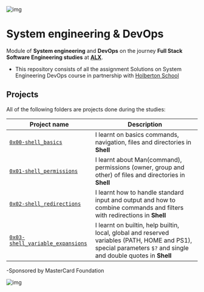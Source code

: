![img](https://encrypted-tbn0.gstatic.com/images?q=tbn:ANd9GcQ1eVevLqSDfJQPswkHwcKFwbL5kMB4KNc3T6ABaw54EYGgnNKsh8376-2yHONuak8nYpQ&usqp=CAU)

# System engineering & DevOps
Module of **System engineering** and **DevOps** on the journey  **Full Stack Software Engineering studies** at **[ALX](https://www.alxafrica.com/)**.
- This repository consists of all the assignment Solutions on System Engineering DevOps  course in partnership with [Holberton School](https://www.holbertonschool.com/)

## Projects
All of the following folders are projects done during the studies:

| Project name | Description |
| ------------ | ----------- |
| [`0x00-shell_basics`](https://github.com/BraKoose/alx-system_engineering-devops/tree/master/0x00-shell_basics) | I learnt on basics commands, navigation, files and directories in **Shell** |
| [`0x01-shell_permissions`](https://github.com/BraKoose/alx-system_engineering-devops/tree/master/0x01-shell_permissions) | I learnt about Man(command), permissions (owner, group and other) of files and directories in **Shell** |
| [`0x02-shell_redirections`](https://github.com/BraKoose/alx-system_engineering-devops/tree/master/0x02-shell_redirections) | I learnt how to handle standard input and output and how to combine commands and filters with redirections in **Shell** |
| [`0x03-shell_variable_expansions`](https://github.com/BraKoose/alx-system_engineering-devops/tree/master/0x03-shell_variables_expansions) | I learnt on builtin, help builtin, local, global and reserved variables (PATH, HOME and PS1), special parameters `$?` and single and double quotes in **Shell** |

-Sponsored by MasterCard Foundation

![img](https://mastercardfdn.org/wp-content/uploads/2018/10/mcf-logo.jpg) 
